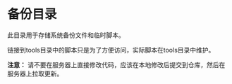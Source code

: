 # 备份目录

此目录用于存储系统备份文件和临时脚本。

链接到tools目录中的脚本只是为了方便访问，实际脚本在tools目录中维护。

**注意：** 请不要在服务器上直接修改代码，应该在本地修改后提交到仓库，然后在服务器上拉取更新。 